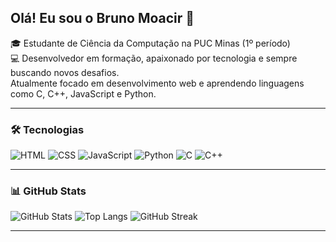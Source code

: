 ## Olá! Eu sou o Bruno Moacir 👋

🎓 Estudante de Ciência da Computação na PUC Minas (1º período)  
💻 Desenvolvedor em formação, apaixonado por tecnologia e sempre buscando novos desafios.  
Atualmente focado em desenvolvimento web e aprendendo linguagens como C, C++, JavaScript e Python.

---

### 🛠️ Tecnologias

![HTML](https://img.shields.io/badge/HTML5-E34F26?style=for-the-badge&logo=html5&logoColor=white)
![CSS](https://img.shields.io/badge/CSS3-1572B6?style=for-the-badge&logo=css3&logoColor=white)
![JavaScript](https://img.shields.io/badge/JavaScript-F7DF1E?style=for-the-badge&logo=javascript&logoColor=black)
![Python](https://img.shields.io/badge/Python-3776AB?style=for-the-badge&logo=python&logoColor=white)
![C](https://img.shields.io/badge/C-00599C?style=for-the-badge&logo=c&logoColor=white)
![C++](https://img.shields.io/badge/C++-00599C?style=for-the-badge&logo=c%2B%2B&logoColor=white)

---

### 📊 GitHub Stats

![GitHub Stats](https://github-readme-stats.vercel.app/api?username=BrunoMoacir&show_icons=true&theme=transparent)
![Top Langs](https://github-readme-stats.vercel.app/api/top-langs/?username=BrunoMoacir&layout=compact&theme=transparent)
![GitHub Streak](https://streak-stats.demolab.com/?user=BrunoMoacir)

---

